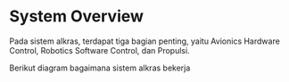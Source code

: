 # System Overview

Pada sistem alkras, terdapat tiga bagian penting, yaitu Avionics Hardware Control, Robotics Software Control, dan Propulsi.

Berikut diagram bagaimana sistem alkras bekerja

